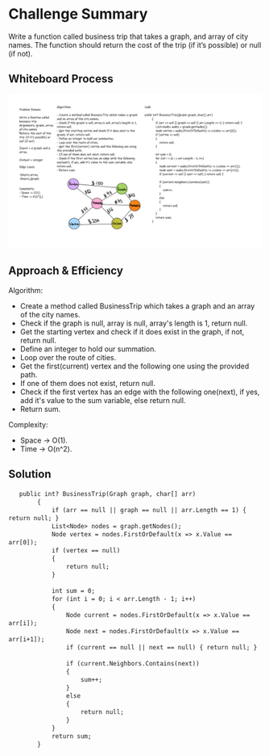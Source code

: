 # Challenge Summary
Write a function called business trip that takes a graph, and array of city names. The function should return the cost of the trip (if it’s possible) or null (if not).

## Whiteboard Process
![](./Whiteboard.png)
## Approach & Efficiency
Algorithm:
- Create a method called BusinessTrip which takes a graph and an array of the city names.
- Check if the graph is null, array is null, array's length is 1, return null.
- Get the starting vertex and check if it does exist in the graph, if not, return null.
- Define an integer to hold our summation.
- Loop over the route of cities.
- Get the first(current) vertex and the following one using the provided path.
- If one of them does not exist, return null.
- Check if the first vertex has an edge with the following one(next), if yes, add it's value to the sum variable, else return null.
- Return sum.

Complexity:
- Space -> O(1).
- Time -> O(n^2).

## Solution
```
   public int? BusinessTrip(Graph graph, char[] arr)
        {
            if (arr == null || graph == null || arr.Length == 1) { return null; }
            List<Node> nodes = graph.getNodes();
            Node vertex = nodes.FirstOrDefault(x => x.Value == arr[0]);
            if (vertex == null)
            {
                return null;
            }

            int sum = 0;
            for (int i = 0; i < arr.Length - 1; i++)
            {
                Node current = nodes.FirstOrDefault(x => x.Value == arr[i]);
                Node next = nodes.FirstOrDefault(x => x.Value == arr[i+1]);
                if (current == null || next == null) { return null; }
                
                if (current.Neighbors.Contains(next))
                {
                    sum++; 
                }
                else
                {
                    return null;
                }
            }
            return sum;
        }
```